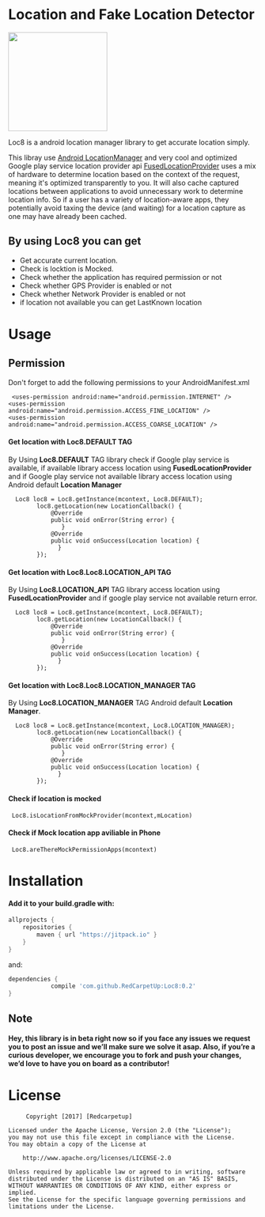 # Location and Fake Location Detector 

<img align="center" src='https://github.com/balrampandey19/FakeLocationDetctor/blob/master/Screen/loc8.png' width='200' height='200'/>

Loc8 is a android location manager library to get accurate location simply.

This libray use [Android LocationManager](https://developer.android.com/reference/android/location/LocationManager.html)  and very cool and optimized Google play service location provider api [FusedLocationProvider](https://developers.google.com/android/reference/com/google/android/gms/location/FusedLocationProviderApi) uses a mix of hardware to determine location based on the context of the request, meaning it's optimized transparently to you. It will also cache captured locations between applications to avoid unnecessary work to determine location info. So if a user has a variety of location-aware apps, they potentially avoid taxing the device (and waiting) for a location capture as one may have already been cached.
## By using Loc8 you can get

* Get accurate current location.
* Check is locktion is Mocked.
* Check whether the application has required permission or not
* Check whether GPS Provider is enabled or not
* Check whether Network Provider is enabled or not
* if location not available you can get LastKnown location

# Usage

## Permission
Don't forget to add the following permissions to your AndroidManifest.xml

```
 <uses-permission android:name="android.permission.INTERNET" />
<uses-permission android:name="android.permission.ACCESS_FINE_LOCATION" />
<uses-permission android:name="android.permission.ACCESS_COARSE_LOCATION" />

```

#### Get location with Loc8.DEFAULT TAG

By Using <b>Loc8.DEFAULT</b> TAG library check if Google play service is available, if available library access location using <b>FusedLocationProvider</b> and if Google play service not available library access location using Android default <b>Location Manager</b>

```
  Loc8 loc8 = Loc8.getInstance(mcontext, Loc8.DEFAULT);
        loc8.getLocation(new LocationCallback() {
            @Override
            public void onError(String error) {
               }
            @Override
            public void onSuccess(Location location) {
              }
        });

```
#### Get location with Loc8.Loc8.LOCATION_API TAG
By Using <b>Loc8.LOCATION_API</b> TAG library access location using <b>FusedLocationProvider</b> and if google play service not available return error.

```
  Loc8 loc8 = Loc8.getInstance(mcontext, Loc8.DEFAULT);
        loc8.getLocation(new LocationCallback() {
            @Override
            public void onError(String error) {
               }
            @Override
            public void onSuccess(Location location) {
              }
        });

```
#### Get location with Loc8.Loc8.LOCATION_MANAGER TAG
By Using <b>Loc8.LOCATION_MANAGER</b> TAG  Android default <b>Location Manager</b>.


```
  Loc8 loc8 = Loc8.getInstance(mcontext, Loc8.LOCATION_MANAGER);
        loc8.getLocation(new LocationCallback() {
            @Override
            public void onError(String error) {
               }
            @Override
            public void onSuccess(Location location) {
              }
        });

```
#### Check if location is mocked


```
 Loc8.isLocationFromMockProvider(mcontext,mLocation)
```
#### Check if Mock location app aviliable in Phone
```
 Loc8.areThereMockPermissionApps(mcontext)
```

# Installation

#### Add it to your build.gradle with:
```gradle
allprojects {
    repositories {
        maven { url "https://jitpack.io" }
    }
}
```
and:

```gradle
dependencies {
	        compile 'com.github.RedCarpetUp:Loc8:0.2'
}
```
## Note

#### Hey, this library is in beta right now so if you face any issues we request you to post an issue and we’ll make sure we solve it asap. Also, if you’re a curious developer, we encourage you to fork and push your changes, we’d love to have you on board as a contributor!


# License

```
     Copyright [2017] [Redcarpetup]

Licensed under the Apache License, Version 2.0 (the "License");
you may not use this file except in compliance with the License.
You may obtain a copy of the License at

    http://www.apache.org/licenses/LICENSE-2.0

Unless required by applicable law or agreed to in writing, software
distributed under the License is distributed on an "AS IS" BASIS,
WITHOUT WARRANTIES OR CONDITIONS OF ANY KIND, either express or implied.
See the License for the specific language governing permissions and
limitations under the License.

```




